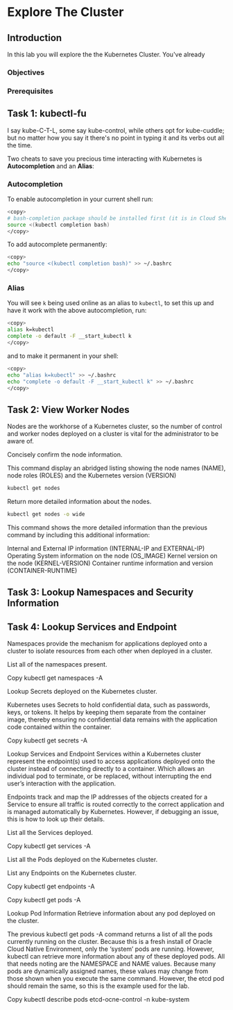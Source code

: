 # Explore The Cluster

## Introduction

In this lab you will explore the the Kubernetes Cluster.  You've already

### Objectives

### Prerequisites

## Task 1: kubectl-fu

I say kube-C-T-L, some say kube-control, while others opt for kube-cuddle; but no matter how you say it there's no point in typing it and its verbs out all the time.

Two cheats to save you precious time interacting with Kubernetes is **Autocompletion** and an **Alias**:

### Autocompletion

To enable autocompletion in your current shell run:

```bash
<copy>
# bash-completion package should be installed first (it is in Cloud Shell)
source <(kubectl completion bash) 
</copy>
```

To add autocomplete permanently:

```bash
<copy>
echo "source <(kubectl completion bash)" >> ~/.bashrc
</copy>
```

### Alias

You will see `k` being used online as an alias to `kubectl`, to set this up and have it work with the above autocompletion, run:

```bash
<copy>
alias k=kubectl
complete -o default -F __start_kubectl k
</copy>
```

and to make it permanent in your shell:

```bash
<copy>
echo "alias k=kubectl" >> ~/.bashrc
echo "complete -o default -F __start_kubectl k" >> ~/.bashrc
</copy>
```


## Task 2: View Worker Nodes

Nodes are the workhorse of a Kubernetes cluster, so the number of control and worker nodes deployed on a cluster is vital for the administrator to be aware of.

Concisely confirm the node information.

This command display an abridged listing showing the node names (NAME), node roles (ROLES) and the Kubernetes version (VERSION)

```bash
kubectl get nodes
```

Return more detailed information about the nodes.

```bash
kubectl get nodes -o wide
```

This command shows the more detailed information than the previous command by including this additional information:

Internal and External IP information (INTERNAL-IP and EXTERNAL-IP)
Operating System information on the node (OS_IMAGE)
Kernel version on the node (KERNEL-VERSION)
Container runtime information and version (CONTAINER-RUNTIME)

## Task 3: Lookup Namespaces and Security Information


## Task 4: Lookup Services and Endpoint
Namespaces provide the mechanism for applications deployed onto a cluster to isolate resources from each other when deployed in a cluster.

List all of the namespaces present.


Copy
kubectl get namespaces -A


Lookup Secrets deployed on the Kubernetes cluster.

Kubernetes uses Secrets to hold confidential data, such as passwords, keys, or tokens. It helps by keeping them separate from the container image, thereby ensuring no confidential data remains with the application code contained within the container.


Copy
kubectl get secrets -A

Lookup Services and Endpoint
Services within a Kubernetes cluster represent the endpoint(s) used to access applications deployed onto the cluster instead of connecting directly to a container. Which allows an individual pod to terminate, or be replaced, without interrupting the end user’s interaction with the application.

Endpoints track and map the IP addresses of the objects created for a Service to ensure all traffic is routed correctly to the correct application and is managed automatically by Kubernetes. However, if debugging an issue, this is how to look up their details.

List all the Services deployed.


Copy
kubectl get services -A

List all the Pods deployed on the Kubernetes cluster.

List any Endpoints on the Kubernetes cluster.


Copy
kubectl get endpoints -A


Copy
kubectl get pods -A


Lookup Pod Information
Retrieve information about any pod deployed on the cluster.

The previous kubectl get pods -A command returns a list of all the pods currently running on the cluster. Because this is a fresh install of Oracle Cloud Native Environment, only the ‘system’ pods are running. However, kubectl can retrieve more information about any of these deployed pods. All that needs noting are the NAMESPACE and NAME values. Because many pods are dynamically assigned names, these values may change from those shown when you execute the same command. However, the etcd pod should remain the same, so this is the example used for the lab.


Copy
kubectl describe pods etcd-ocne-control -n kube-system


